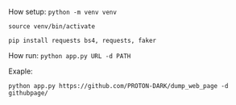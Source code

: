 How setup:
`python -m venv venv`

`source venv/bin/activate`

`pip install requests bs4, requests, faker`

How run:
`python app.py URL -d PATH`

Exaple:

`python app.py https://github.com/PROTON-DARK/dump_web_page -d githubpage/`
